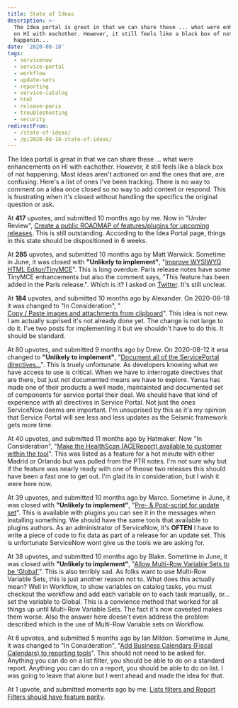```yaml
---
title: State of Ideas
description: >-
  The Idea portal is great in that we can share these ... what were enhancements
  on HI with eachother. However, it still feels like a black box of not
  happenin...
date: '2020-08-18'
tags:
  - servicenow
  - service-portal
  - workflow
  - update-sets
  - reporting
  - service-catalog
  - html
  - release-paris
  - troubleshooting
  - security
redirectFrom:
  - /state-of-ideas/
  - /p/2020-08-18-state-of-ideas/
---
```


<!--StartFragment-->

The Idea portal is great in that we can share these ... what were enhancements on HI with eachother. However, it still feels like a black box of not happening. Most ideas aren't actioned on and the ones that are, are confusing. Here's a list of ones I've been tracking. There is no way to comment on a idea once closed so no way to add context or respond. This is frustrating when it's closed without handling the specifics the original question or ask.

At **417** upvotes, and submitted 10 months ago by me. Now in "Under Review", [Create a public ROADMAP of features/plugins for upcoming releases](https://community.servicenow.com/community?id=view_idea&sysparm_idea_id=d60a8d46db6c04500be6a345ca961996&sysparm_idea_table=x_snc_com_ideation_idea&sysparm_module_id=enhancement_requests). This is still outstanding. According to the Idea Portal page, things in this state should be dispositioned in 6 weeks.

At **285** upvotes, and submitted 10 months ago by Matt Warwick. Sometime in June, it was closed with **"Unlikely to implement"**, "[Improve WYSIWYG HTML Editor/TinyMCE](https://community.servicenow.com/community?id=view_idea&sysparm_idea_id=fba89402dbe0801014d6fb2439961936&sysparm_idea_table=x_snc_com_ideation_idea&sysparm_module_id=enhancement_requests)". This is long overdue. Paris release notes have some TinyMCE enhancements but also the comment says, "This feature has been added in the Paris release.". Which is it? I asked on [Twitter](https://twitter.com/jacebenson/status/1283980567915253762?s=20). It's still unclear.

At **184** upvotes, and submitted 10 months ago by Alexander. On 2020-08-18 it was changed to "In Consideration", "\
[Copy / Paste images and attachments from clipboard](https://community.servicenow.com/community?id=view_idea&sysparm_idea_id=7ef66823dbacc0d014d6fb24399619c1&sysparm_idea_table=x_snc_com_ideation_idea&sysparm_module_id=enhancement_requests)". This idea is not new. I am actually suprised it's not already done yet. The change is not large to do it. I've two posts for implementing it but we shouldn't have to do this. It should be standard.

At 80 upvotes, and submitted 9 months ago by Drew. On 2020-08-12 it wsa changed to **"Unlikely to implement"**, "[Document all of the ServicePortal directives...](https://community.servicenow.com/community?id=view_idea&sysparm_idea_id=d63d3faa1b45c050ada243f6fe4bcba7&sysparm_idea_table=x_snc_com_ideation_idea&sysparm_module_id=enhancement_requests)". This is truely unfortunate. As developers knowing what we have access to use is critical. When we have to interrogate directives that are there, but just not documented means we have to explore. Yansa has made one of their products a well made, maintainted and documented set of components for service portal their deal. We should have that kind of experience with all directives in Service Portal. Not just the ones ServiceNow deems are important. I'm unsuprised by this as it's my opinion that Service Portal will see less and less updates as the Seismic framework gets more time.

At 40 upvotes, and submitted 11 months ago by Hatmaker. Now "In Consideration", "[Make the HealthScan (ACEReport) available to customer within the tool](https://community.servicenow.com/community?id=view_idea&sysparm_idea_id=75aa3202db0080d44819fb24399619f0&sysparm_idea_table=x_snc_com_ideation_idea&sysparm_module_id=enhancement_requests)". This was listed as a feature for a hot minute with either Madrid or Orlando but was pulled from the PTR notes. I'm not sure why but if the feature was nearly ready with one of theose two releases this should have been a fast one to get out. I'm glad its in consideration, but I wish it were here now.

At 39 upvotes, and submitted 10 months ago by Marco. Sometime in June, it was closed with **"Unlikely to implement"**, "[Pre- & Post-script for update set](https://community.servicenow.com/community?id=view_idea&sysparm_idea_id=4686654fdbe4c0140be6a345ca9619f4&sysparm_idea_table=x_snc_com_ideation_idea&sysparm_module_id=enhancement_requests)". This is available with plugins you can see it in the messages when installing something. We should have the same tools that available to plugins authors. As an administrator of ServiceNow, it's **OFTEN** I have to write a piece of code to fix data as part of a release for an update set. This is unfortunate ServiceNow wont give us the tools we are asking for.

At 38 upvotes, and submitted 10 months ago by Blake. Sometime in June, it was closed with **"Unlikely to implement"**, "[Allow Multi-Row Variable Sets to be 'Global'](https://community.servicenow.com/community?id=view_idea&sysparm_idea_id=e3cd61d7dba88890d82ffb24399619d1&sysparm_idea_table=x_snc_com_ideation_idea&sysparm_module_id=enhancement_requests)". This is also terribly sad. As folks want to use Multi-Row Variable Sets, this is just another reason not to. What does this actually mean? Well in Workflow, to show variables on catalog tasks, you must checkout the workflow and add each variable on to each task manually, or... set the variable to Global. This is a convience method that worked for all things up until Multi-Row Variable Sets. The fact it's now caveated makes them worse. Also the answer here doesn't even address the problem described which is the use of Multi-Row Variable sets on Workflow.

At 6 upvotes, and submitted 5 months ago by Ian Mildon. Sometime in June, it was changed to "In Consideration", "[Add Business Calendars (Fiscal Calendars) to reporting tools](https://community.servicenow.com/community?id=view_idea&sysparm_idea_id=8be7d184db2340d06064eeb5ca9619a7&sysparm_idea_table=x_snc_com_ideation_idea&sysparm_module_id=enhancement_requests)". This should not need to be asked for. Anything you can do on a list filter, you should be able to do on a standard report. Anything you can do on a report, you should be able to do on list. I was going to leave that alone but I went ahead and made the idea for that.

At 1 upvote, and submitted moments ago by me. [Lists filters and Report Filters should have feature parity](https://community.servicenow.com/community?id=view_idea&sysparm_idea_id=f8e34f0c1b7a5010d2ccea89bd4bcb07&sysparm_idea_table=x_snc_com_ideation_idea&sysparm_module_id=enhancement_requests).

<!--EndFragment-->